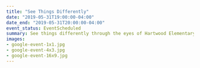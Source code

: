 ```yaml
---
title: "See Things Differently"
date: "2019-05-31T19:00:00-04:00"
date_end: "2019-05-31T20:00:00-04:00"
event_status: EventScheduled
summary: See things differently through the eyes of Hartwood Elementary students on May 31, 2019.
images:
- google-event-1x1.jpg
- google-event-4x3.jpg
- google-event-16x9.jpg
---
```

